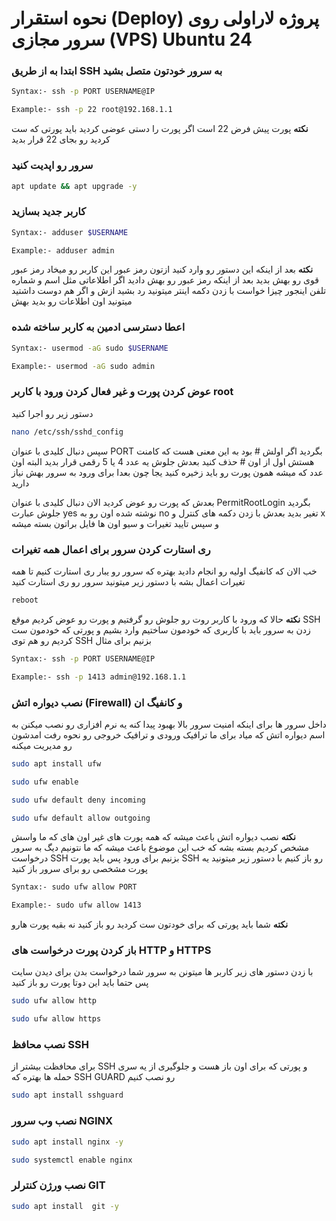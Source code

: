 # نحوه استقرار (Deploy) پروژه لاراولی روی سرور مجازی (VPS) Ubuntu 24

### ابتدا به از طریق SSH به سرور خودتون متصل بشید
```sh
Syntax:- ssh -p PORT USERNAME@IP

Example:- ssh -p 22 root@192.168.1.1
```
**نکته** پورت پیش فرض 22 است اگر پورت را دستی عوضی کردید باید پورتی که ست کردید رو بجای 22 قرار بدید

### سرور رو اپدیت کنید
```sh
apt update && apt upgrade -y
```

### کاربر جدید بسازید

```sh
Syntax:- adduser $USERNAME

Example:- adduser admin
```
**نکته** بعد از اینکه این دستور رو وارد کنید ازتون رمز عبور این کاربر رو میخاد رمز عبور قوی رو بهش بدید بعد از اینکه رمز عبور رو بهش دادید اگر اطلاعاتی مثل اسم و شماره تلفن اینجور چیزا خواست با زدن دکمه اینتر میتونید رد بشید ازش و اگر هم دوست داشتید میتونید اون اطلاعات رو بدید بهش

### اعطا دسترسی ادمین به کاربر ساخته شده

```sh
Syntax:- usermod -aG sudo $USERNAME

Example:- usermod -aG sudo admin
```

### عوض کردن پورت و غیر فعال کردن ورود با کاربر root

دستور زیر رو اجرا کنید

```sh
nano /etc/ssh/sshd_config
```

سپس دنبال کلیدی با عنوان PORT بگردید اگر اولش # بود به این معنی هست که کامنت هستش اول از اون # حذف کنید بعدش جلوش یه عدد 4 یا 5 رقمی قرار بدید البته اون عدد که میشه همون پورت رو باید زخیره کنید یجا چون بعدا برای ورود به سرور بهش نیاز دارید

بعدش که پورت رو عوض کردید الان دنبال کلیدی با عنوان PermitRootLogin بگردید جلوش عبارت yes نوشته شده اون رو به no تغیر بدید بعدش با زدن دکمه های کنترل و x و سپس تایید تغیرات و سیو اون ها فایل براتون بسته میشه


### ری استارت کردن سرور برای اعمال همه تغیرات
خب الان که کانفیگ اولیه رو انجام دادید بهتره که سرور رو یبار ری استارت کنیم تا همه تغیرات اعمال بشه با دستور زیر میتونید سرور رو ری استارت کنید

```sh
reboot
```

**نکته**
حالا که ورود با کاربر روت رو جلوش رو گرفتیم و پورت رو عوض کردیم موقع SSH زدن به سرور باید با کاربری که خودمون ساختیم وارد بشیم و پورتی که خودمون ست کردیم رو هم توی SSH بزنیم برای مثال

```sh
Syntax:- ssh -p PORT USERNAME@IP

Example:- ssh -p 1413 admin@192.168.1.1
```

### نصب دیواره اتش (Firewall) و کانفیگ ان
داخل سرور ها برای اینکه امنیت سرور بالا بهبود پیدا کنه یه نرم افزاری رو نصب میکنن به اسم دیواره اتش که میاد برای ما ترافیک ورودی و ترافیک خروجی رو نحوه رفت امدشون رو مدیریت میکنه

```sh
sudo apt install ufw

sudo ufw enable

sudo ufw default deny incoming

sudo ufw default allow outgoing
```

**نکته**
نصب دیواره اتش باعث میشه که همه پورت های غیر اون های که ما واسش مشخص کردیم بسته بشه که خب این موضوع باعث میشه که ما نتونیم دیگ به سرور درخواست SSH بزنیم برای ورود پس باید پورت SSH رو باز کنیم با دستور زیر میتونید یه پورت مشخصی رو برای سرور باز کنید

```sh
Syntax:- sudo ufw allow PORT

Example:- sudo ufw allow 1413
```
**نکته**
شما باید پورتی که برای خودتون ست کردید رو باز کنید نه بقیه پورت هارو


### باز کردن پورت درخواست های HTTP و HTTPS

با زدن دستور های زیر کاربر ها میتونن به سرور شما درخواست بدن برای دیدن سایت پس حتما باید این دوتا پورت رو باز کنید

```sh
sudo ufw allow http

sudo ufw allow https
```

### نصب محافظ SSH
برای محافظت بیشتر از SSH و پورتی که برای اون باز هست و جلوگیری از یه سری حمله ها بهتره که SSH GUARD رو نصب کنیم

```sh
sudo apt install sshguard
```

### نصب وب سرور NGINX

```sh
sudo apt install nginx -y

sudo systemctl enable nginx
```

### نصب ورژن کنترلر GIT

```sh
sudo apt install  git -y
```
